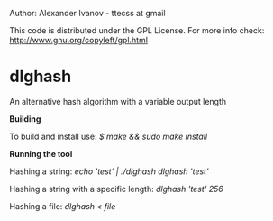 Author: Alexander Ivanov - ttecss at gmail

This code is distributed under the GPL License. For more info check:
http://www.gnu.org/copyleft/gpl.html

dlghash
=======

An alternative hash algorithm with a variable output length


**Building**

To build and install use:
*$ make && sudo make install*


**Running the tool**

Hashing a string:
*echo 'test' | ./dlghash*
*dlghash 'test'*


Hashing a string with a specific length:
*dlghash 'test' 256*


Hashing a file:
*dlghash < file*